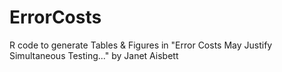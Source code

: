 # ErrorCosts
R code to generate Tables &amp; Figures in "Error Costs May Justify Simultaneous Testing..." by Janet Aisbett
